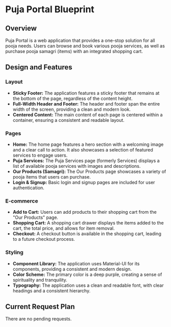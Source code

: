 # Puja Portal Blueprint

## Overview

Puja Portal is a web application that provides a one-stop solution for all pooja needs. Users can browse and book various pooja services, as well as purchase pooja samagri (items) with an integrated shopping cart.

## Design and Features

### Layout

*   **Sticky Footer:** The application features a sticky footer that remains at the bottom of the page, regardless of the content height.
*   **Full-Width Header and Footer:** The header and footer span the entire width of the screen, providing a clean and modern look.
*   **Centered Content:** The main content of each page is centered within a container, ensuring a consistent and readable layout.

### Pages

*   **Home:** The home page features a hero section with a welcoming image and a clear call to action. It also showcases a selection of featured services to engage users.
*   **Puja Services:** The Puja Services page (formerly Services) displays a list of available pooja services with images and descriptions.
*   **Our Products (Samagri):** The Our Products page showcases a variety of pooja items that users can purchase.
*   **Login & Signup:** Basic login and signup pages are included for user authentication.

### E-commerce

*   **Add to Cart:** Users can add products to their shopping cart from the "Our Products" page.
*   **Shopping Cart:** A shopping cart drawer displays the items added to the cart, the total price, and allows for item removal.
*   **Checkout:** A checkout button is available in the shopping cart, leading to a future checkout process.

### Styling

*   **Component Library:** The application uses Material-UI for its components, providing a consistent and modern design.
*   **Color Scheme:** The primary color is a deep purple, creating a sense of spirituality and tranquility.
*   **Typography:** The application uses a clean and readable font, with clear headings and a consistent hierarchy.

## Current Request Plan

There are no pending requests.
